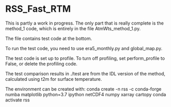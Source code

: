 ﻿# RSS_Fast_RTM
This is partly a work in progress.  The only part that is really complete is the method_1 code, which is entirely in the file
AtmWts_method_1.py.  

The file contains test code at the bottom.

To run the test code, you need to use era5_monthly.py and global_map.py.

The test code is set up to profile.  To turn off profiling, set perform_profile to False, or delete the profiling code.

The test comparison results in ./test are from the IDL version of the method, calculated using t2m for surface temperature.

The environment can be created with: 
    conda create -n rss -c conda-forge numba matplotlib python=3.7 ipython netCDF4 numpy xarray cartopy
    conda activate rss